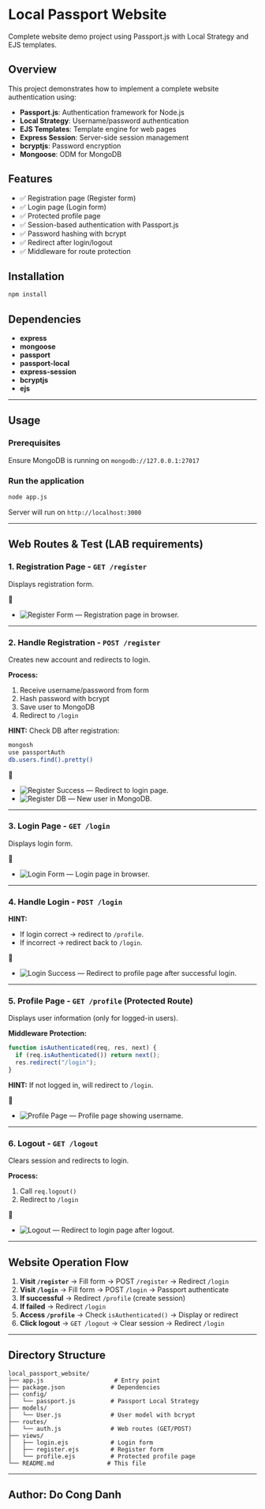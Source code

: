 # Local Passport Website

Complete website demo project using Passport.js with Local Strategy and EJS templates.

## Overview

This project demonstrates how to implement a complete website authentication using:
- **Passport.js**: Authentication framework for Node.js
- **Local Strategy**: Username/password authentication
- **EJS Templates**: Template engine for web pages
- **Express Session**: Server-side session management
- **bcryptjs**: Password encryption
- **Mongoose**: ODM for MongoDB

## Features

- ✅ Registration page (Register form)
- ✅ Login page (Login form)
- ✅ Protected profile page
- ✅ Session-based authentication with Passport.js
- ✅ Password hashing with bcrypt
- ✅ Redirect after login/logout
- ✅ Middleware for route protection

## Installation

```bash
npm install
```

## Dependencies

* **express**
* **mongoose**
* **passport**
* **passport-local**
* **express-session**
* **bcryptjs**
* **ejs**

---

## Usage

### Prerequisites

Ensure MongoDB is running on `mongodb://127.0.0.1:27017`

### Run the application

```bash
node app.js
```

Server will run on `http://localhost:3000`

---

## Web Routes & Test (LAB requirements)

### 1. Registration Page - `GET /register`

Displays registration form.

📸 

* ![Register Form](public/results/website_register_form.png)
 — Registration page in browser.

---

### 2. Handle Registration - `POST /register`

Creates new account and redirects to login.

**Process:**

1. Receive username/password from form
2. Hash password with bcrypt
3. Save user to MongoDB
4. Redirect to `/login`

**HINT:** Check DB after registration:

```bash
mongosh
use passportAuth
db.users.find().pretty()
```

📸 

* ![Register Success](public/results/website_register_success.png)
 — Redirect to login page.
* ![Register DB](public/results/website_register_db.png)
 — New user in MongoDB.

---

### 3. Login Page - `GET /login`

Displays login form.

📸 

* ![Login Form](public/results/image.png) 
— Login page in browser.

---

### 4. Handle Login - `POST /login`

**HINT:**

* If login correct → redirect to `/profile`.
* If incorrect → redirect back to `/login`.

📸 

* ![Login Success](public/results/website_login_success.png)
 — Redirect to profile page after successful login.

---

### 5. Profile Page - `GET /profile` (Protected Route)

Displays user information (only for logged-in users).

**Middleware Protection:**

```javascript
function isAuthenticated(req, res, next) {
  if (req.isAuthenticated()) return next();
  res.redirect("/login");
}
```

**HINT:** If not logged in, will redirect to `/login`.

📸 

* ![Profile Page](public/results/website_login_success.png) 
— Profile page showing username.

---

### 6. Logout - `GET /logout`

Clears session and redirects to login.

**Process:**

1. Call `req.logout()`
2. Redirect to `/login`

📸 

* ![Logout](public/results/website_logout.png)
 — Redirect to login page after logout.

---

## Website Operation Flow

1. **Visit `/register`** → Fill form → POST `/register` → Redirect `/login`
2. **Visit `/login`** → Fill form → POST `/login` → Passport authenticate
3. **If successful** → Redirect `/profile` (create session)
4. **If failed** → Redirect `/login`
5. **Access `/profile`** → Check `isAuthenticated()` → Display or redirect
6. **Click logout** → `GET /logout` → Clear session → Redirect `/login`

---

## Directory Structure

```
local_passport_website/
├── app.js                    # Entry point
├── package.json             # Dependencies
├── config/
│   └── passport.js          # Passport Local Strategy
├── models/
│   └── User.js              # User model with bcrypt
├── routes/
│   └── auth.js              # Web routes (GET/POST)
├── views/
│   ├── login.ejs            # Login form
│   ├── register.ejs         # Register form
│   └── profile.ejs          # Protected profile page
└── README.md               # This file
```
---

## Author: Do Cong Danh